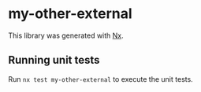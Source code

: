 # my-other-external

This library was generated with [Nx](https://nx.dev).

## Running unit tests

Run `nx test my-other-external` to execute the unit tests.
